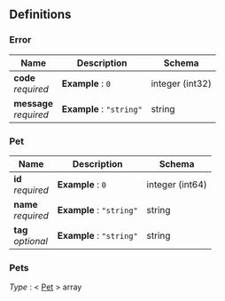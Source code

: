 
<a name="definitions"></a>
## Definitions

<a name="error"></a>
### Error

|Name|Description|Schema|
|---|---|---|
|**code**  <br>*required*|**Example** : `0`|integer (int32)|
|**message**  <br>*required*|**Example** : `"string"`|string|


<a name="pet"></a>
### Pet

|Name|Description|Schema|
|---|---|---|
|**id**  <br>*required*|**Example** : `0`|integer (int64)|
|**name**  <br>*required*|**Example** : `"string"`|string|
|**tag**  <br>*optional*|**Example** : `"string"`|string|


<a name="pets"></a>
### Pets
*Type* : < [Pet](definitions.md#pet) > array



